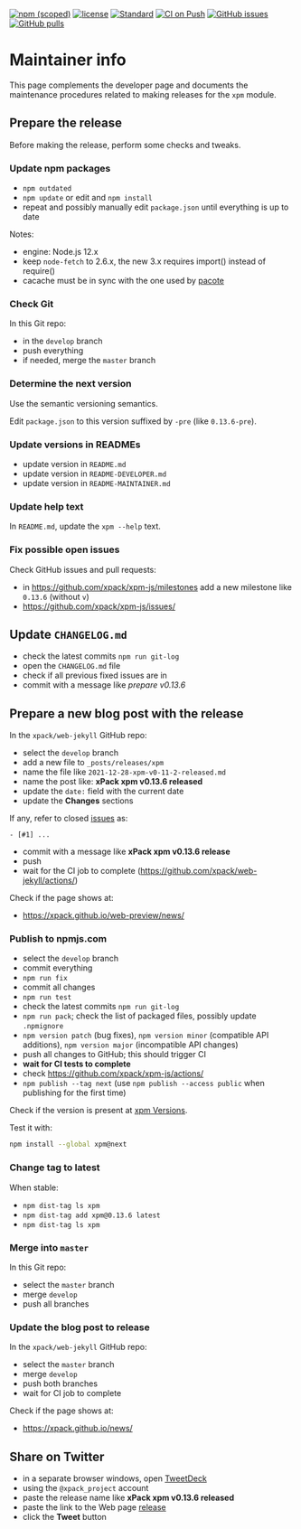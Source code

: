 [![npm (scoped)](https://img.shields.io/npm/v/xpm.svg)](https://www.npmjs.com/package/xpm/)
[![license](https://img.shields.io/github/license/xpack/xpm-js.svg)](https://github.com/xpack/xpm-js/blob/master/LICENSE)
[![Standard](https://img.shields.io/badge/code_style-standard-brightgreen.svg)](https://standardjs.com/)
[![CI on Push](https://github.com/xpack/xpm-js/actions/workflows/node-ci.yml/badge.svg)](https://github.com/xpack/xpm-js/actions/)
[![GitHub issues](https://img.shields.io/github/issues/xpack/xpm-js.svg)](https://github.com/xpack/xpm-js/issues/)
[![GitHub pulls](https://img.shields.io/github/issues-pr/xpack/xpm-js.svg)](https://github.com/xpack/xpm-js/pulls/)

# Maintainer info

This page complements the developer page and documents the
maintenance procedures related to making releases for the
`xpm` module.

## Prepare the release

Before making the release, perform some checks and tweaks.

### Update npm packages

- `npm outdated`
- `npm update` or edit and `npm install`
- repeat and possibly manually edit `package.json` until everything is
  up to date

Notes:

- engine: Node.js 12.x
- keep `node-fetch` to 2.6.x, the new 3.x requires import() instead of require()
- cacache must be in sync with the one used by
  [pacote](https://github.com/npm/pacote/blob/main/package.json)

### Check Git

In this Git repo:

- in the `develop` branch
- push everything
- if needed, merge the `master` branch

### Determine the next version

Use the semantic versioning semantics.

Edit `package.json` to this version suffixed by `-pre` (like `0.13.6-pre`).

### Update versions in READMEs

- update version in `README.md`
- update version in `README-DEVELOPER.md`
- update version in `README-MAINTAINER.md`

### Update help text

In `README.md`, update the `xpm --help` text.

### Fix possible open issues

Check GitHub issues and pull requests:

- in <https://github.com/xpack/xpm-js/milestones>
add a new milestone like `0.13.6` (without `v`)
- <https://github.com/xpack/xpm-js/issues/>

## Update `CHANGELOG.md`

- check the latest commits `npm run git-log`
- open the `CHANGELOG.md` file
- check if all previous fixed issues are in
- commit with a message like _prepare v0.13.6_

## Prepare a new blog post with the release

In the `xpack/web-jekyll` GitHub repo:

- select the `develop` branch
- add a new file to `_posts/releases/xpm`
- name the file like `2021-12-28-xpm-v0-11-2-released.md`
- name the post like: **xPack xpm v0.13.6 released**
- update the `date:` field with the current date
- update the **Changes** sections

If any, refer to closed
[issues](https://github.com/xpack/xpm-js/issues/)
as:

```console
- [#1] ...
```

- commit with a message like **xPack xpm v0.13.6 release**
- push
- wait for the CI job to complete (<https://github.com/xpack/web-jekyll/actions/>)

Check if the page shows at:

- <https://xpack.github.io/web-preview/news/>

### Publish to npmjs.com

- select the `develop` branch
- commit everything
- `npm run fix`
- commit all changes
- `npm run test`
- check the latest commits `npm run git-log`
- `npm run pack`; check the list of packaged files, possibly
  update `.npmignore`
- `npm version patch` (bug fixes), `npm version minor` (compatible API
  additions), `npm version major` (incompatible API changes)
- push all changes to GitHub; this should trigger CI
- **wait for CI tests to complete**
- check <https://github.com/xpack/xpm-js/actions/>
- `npm publish --tag next` (use `npm publish --access public` when publishing for the first time)

Check if the version is present at
[xpm Versions](https://www.npmjs.com/package/xpm?activeTab=versions).

Test it with:

```bash
npm install --global xpm@next
```

### Change tag to latest

When stable:

- `npm dist-tag ls xpm`
- `npm dist-tag add xpm@0.13.6 latest`
- `npm dist-tag ls xpm`

### Merge into `master`

In this Git repo:

- select the `master` branch
- merge `develop`
- push all branches

### Update the blog post to release

In the `xpack/web-jekyll` GitHub repo:

- select the `master` branch
- merge `develop`
- push both branches
- wait for CI job to complete

Check if the page shows at:

- <https://xpack.github.io/news/>

## Share on Twitter

- in a separate browser windows, open [TweetDeck](https://tweetdeck.twitter.com/)
- using the `@xpack_project` account
- paste the release name like **xPack xpm v0.13.6 released**
- paste the link to the Web page
  [release](https://xpack.github.io/xpm/releases/)
- click the **Tweet** button
